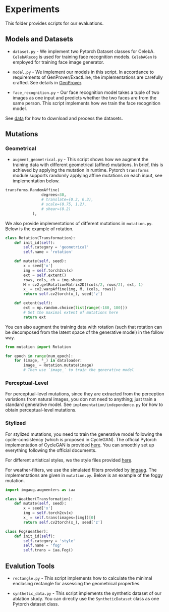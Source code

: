 # Experiments

This folder provides scripts for our evaluations.

## Models and Datasets

- `dataset.py` - We implement two Pytorch Dataset classes for CelebA. `CelebARecog` is used for training face recognition models. `CelebAGen` is employed for training face image generator.

- `model.py` - We implement our models in this script. In accordance to requirements of GenProver/ExactLine, the implementations are carefully crafted. See details in [GenProver]().

- `face_recognition.py` - Our face recognition model takes a tuple of two images as one input and predicts whether the two faces are from the same person. This script implements how we train the face recognition model.

See [data]() for how to download and process the datasets.

## Mutations

### Geometrical

- `augment_geometrical.py` - This script shows how we augment the training data with different geometrical (affine) mutations. In brief, this is achieved by applying the mutation in runtime.
Pytorch `transforms` module supports randomly applying affine mutations on each input, see implementation below.

```python
transforms.RandomAffine(
                degrees=30,
                # translate=(0.3, 0.3),
                # scale=(0.75, 1.2),
                # shear=(0.2)
            ),
```

We also provide implementations of different mutations in `mutation.py`. Below is the example of rotation.

```python
class Rotation(Transformation):
    def init_id(self):
        self.category = 'geometrical'
        self.name = 'rotation'

    def mutate(self, seed):
        x = seed['x']
        img = self.torch2cv(x)
        ext = self.extent()
        rows, cols, ch = img.shape
        M = cv2.getRotationMatrix2D((cols/2, rows/2), ext, 1)
        x_ = cv2.warpAffine(img, M, (cols, rows))
        return self.cv2torch(x_), seed['z']

    def extent(self):
        ext = np.random.choice(list(range(-180, 180)))
        # Set the maximal extent of mutations here
        return ext
```

You can also augment the training data with rotation (such that rotation can be decomposed from the latent space of the generative model) in the follow way.

```python
from mutation import Rotation

for epoch in range(num_epoch):
    for (image, *_) in dataloader:
        image_ = Rotation.mutate(image)
        # Then use `image_` to train the generative model
```

### Perceptual-Level

For perceptual-level mutations, since they are extracted from the perception variations from natural images, you don not need to anything; just train a standard generative model. See `implementation/independence.py` for how to obtain perceptual-level mutations.

### Stylized

For stylized mutations, you need to train the generative model following the cycle-consistency (which is proposed in CycleGAN). The official Pytorch implementation of CycleGAN is provided [here](https://github.com/junyanz/pytorch-CycleGAN-and-pix2pix). You can smoothly set up everything following the official documents.

For different artistical styles, we the style files provided [here](https://github.com/rgeirhos/Stylized-ImageNet).

For weather-filters, we use the simulated filters provided by [imgaug](https://github.com/aleju/imgaug). The implementations are given in `mutation.py`. Below is an example of the foggy mutation.

```python
import imgaug.augmenters as iaa

class Weather(Transformation):
    def mutate(self, seed):
        x = seed['x']
        img = self.torch2cv(x)
        x_ = self.trans(images=[img])[0]
        return self.cv2torch(x_), seed['z']

class Fog(Weather):
    def init_id(self):
        self.category = 'style'
        self.name = 'fog'
        self.trans = iaa.Fog()
```

## Evalution Tools

- `rectangle.py` - This script implements how to calculate the minimal enclosing rectangle for assessing the geometrical properties.

- `synthetic_data.py` - This script implements the synthetic dataset of our ablation study. You can directly use the `SyntheticDataset` class as one Pytorch dataset class.